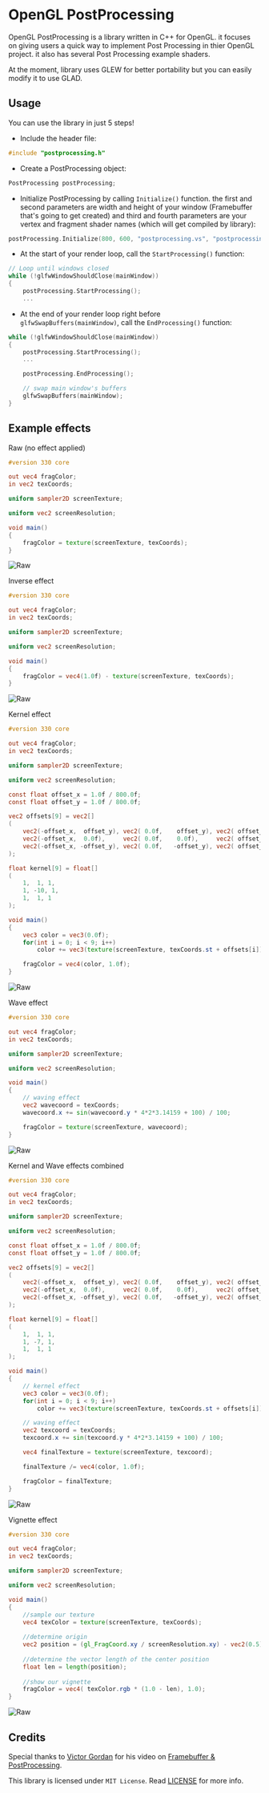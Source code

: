 # OpenGL PostProcessing
OpenGL PostProcessing is a library written in C++ for OpenGL. it focuses on giving users a quick way to implement Post Processing in thier OpenGL project. it also has several Post Processing example shaders.

At the moment, library uses GLEW for better portability but you can easily modify it to use GLAD.
## Usage
You can use the library in just 5 steps!
- Include the header file:
```cpp
#include "postprocessing.h"
```
- Create a PostProcessing object:
```cpp
PostProcessing postProcessing;
```
- Initialize PostProcessing by calling `Initialize()` function. the first and second parameters are width and height of your window (Framebuffer that's going to get created) and third and fourth parameters are your vertex and fragment shader names (which will get compiled by library):
```cpp
postProcessing.Initialize(800, 600, "postprocessing.vs", "postprocessing.fs");
```
- At the start of your render loop, call the `StartProcessing()` function:
```cpp
// Loop until windows closed
while (!glfwWindowShouldClose(mainWindow))
{
	postProcessing.StartProcessing();
    ...
```
- At the end of your render loop right before `glfwSwapBuffers(mainWindow)`, call the `EndProcessing()` function:
```cpp
while (!glfwWindowShouldClose(mainWindow))
{
	postProcessing.StartProcessing();
    ...

    postProcessing.EndProcessing();

	// swap main window's buffers
	glfwSwapBuffers(mainWindow);
}
```
## Example effects
Raw (no effect applied)
```glsl
#version 330 core

out vec4 fragColor;
in vec2 texCoords;

uniform sampler2D screenTexture;

uniform vec2 screenResolution;

void main()
{
    fragColor = texture(screenTexture, texCoords);
}
```
![Raw](screenshots/raw_noeffect.png?raw=true "Raw with no effects")

Inverse effect
```glsl
#version 330 core

out vec4 fragColor;
in vec2 texCoords;

uniform sampler2D screenTexture;

uniform vec2 screenResolution;

void main()
{
    fragColor = vec4(1.0f) - texture(screenTexture, texCoords);
}
```
![Raw](screenshots/inverse_effect.png?raw=true "Raw with no effects")

Kernel effect
```glsl
#version 330 core

out vec4 fragColor;
in vec2 texCoords;

uniform sampler2D screenTexture;

uniform vec2 screenResolution;

const float offset_x = 1.0f / 800.0f;  
const float offset_y = 1.0f / 800.0f;  

vec2 offsets[9] = vec2[]
(
    vec2(-offset_x,  offset_y), vec2( 0.0f,    offset_y), vec2( offset_x,  offset_y),
    vec2(-offset_x,  0.0f),     vec2( 0.0f,    0.0f),     vec2( offset_x,  0.0f),
    vec2(-offset_x, -offset_y), vec2( 0.0f,   -offset_y), vec2( offset_x, -offset_y) 
);

float kernel[9] = float[]
(
    1,  1, 1,
    1, -10, 1,
    1,  1, 1
);

void main()
{
    vec3 color = vec3(0.0f);
    for(int i = 0; i < 9; i++)
        color += vec3(texture(screenTexture, texCoords.st + offsets[i])) * kernel[i];

    fragColor = vec4(color, 1.0f);
}
```
![Raw](screenshots/kernel_effect.png?raw=true "Raw with no effects")

Wave effect
```glsl
#version 330 core

out vec4 fragColor;
in vec2 texCoords;

uniform sampler2D screenTexture;

uniform vec2 screenResolution;

void main()
{
    // waving effect
    vec2 wavecoord = texCoords;
    wavecoord.x += sin(wavecoord.y * 4*2*3.14159 + 100) / 100;

    fragColor = texture(screenTexture, wavecoord);
}
```
![Raw](screenshots/wave_effect.png?raw=true "Raw with no effects")

Kernel and Wave effects combined
```glsl
#version 330 core

out vec4 fragColor;
in vec2 texCoords;

uniform sampler2D screenTexture;

uniform vec2 screenResolution;

const float offset_x = 1.0f / 800.0f;  
const float offset_y = 1.0f / 800.0f;  

vec2 offsets[9] = vec2[]
(
    vec2(-offset_x,  offset_y), vec2( 0.0f,    offset_y), vec2( offset_x,  offset_y),
    vec2(-offset_x,  0.0f),     vec2( 0.0f,    0.0f),     vec2( offset_x,  0.0f),
    vec2(-offset_x, -offset_y), vec2( 0.0f,   -offset_y), vec2( offset_x, -offset_y) 
);

float kernel[9] = float[]
(
    1,  1, 1,
    1, -7, 1,
    1,  1, 1
);

void main()
{
    // kernel effect
    vec3 color = vec3(0.0f);
    for(int i = 0; i < 9; i++)
        color += vec3(texture(screenTexture, texCoords.st + offsets[i])) * kernel[i];

    // waving effect
    vec2 texcoord = texCoords;
    texcoord.x += sin(texcoord.y * 4*2*3.14159 + 100) / 100;

    vec4 finalTexture = texture(screenTexture, texcoord);

    finalTexture /= vec4(color, 1.0f);

    fragColor = finalTexture;
}
```
![Raw](screenshots/kernel_and_wave_effect.png?raw=true "Raw with no effects")

Vignette effect
```glsl
#version 330 core

out vec4 fragColor;
in vec2 texCoords;

uniform sampler2D screenTexture;

uniform vec2 screenResolution;

void main()
{
    //sample our texture
	vec4 texColor = texture(screenTexture, texCoords);
	
	//determine origin
	vec2 position = (gl_FragCoord.xy / screenResolution.xy) - vec2(0.5);
		
	//determine the vector length of the center position
	float len = length(position);
	
	//show our vignette
	fragColor = vec4( texColor.rgb * (1.0 - len), 1.0);
}
```
![Raw](screenshots/vignette_effect.png?raw=true "Raw with no effects")
## Credits
Special thanks to [Victor Gordan](https://www.youtube.com/c/VictorGordan) for his video on [Framebuffer & PostProcessing](https://www.youtube.com/watch?v=QQ3jr-9Rc1o).

This library is licensed under `MIT License`. Read [LICENSE](LICENSE) for more info.